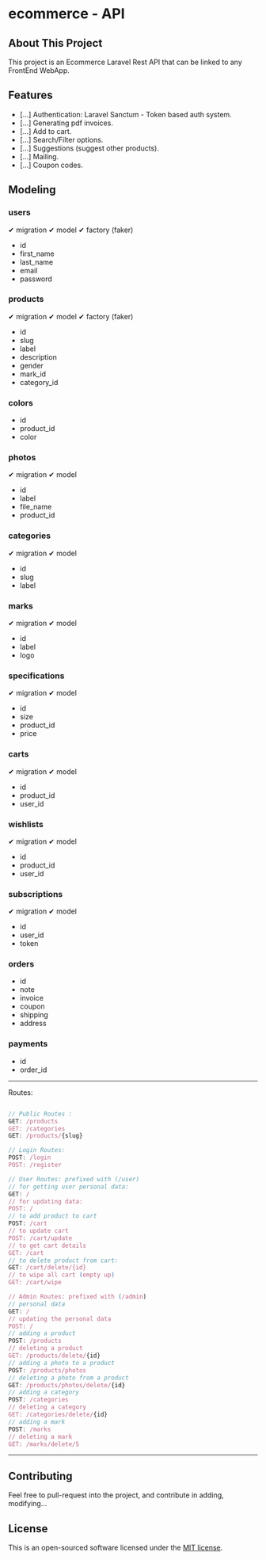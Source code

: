 # ecommerce - API

## About This Project

This project is an Ecommerce Laravel Rest API that can be linked to any FrontEnd WebApp.
## Features

- [...] Authentication: Laravel Sanctum - Token based auth system.
- [...] Generating pdf invoices.
- [...] Add to cart.
- [...] Search/Filter options.
- [...] Suggestions (suggest other products).
- [...] Mailing.
- [...] Coupon codes.

## Modeling

### users
✔ migration
✔ model
✔ factory (faker)
- id
- first_name
- last_name
- email
- password
  
### products 
✔ migration
✔ model
✔ factory (faker)
- id
- slug
- label
- description
- gender
- mark_id
- category_id

### colors
- id
- product_id
- color

### photos
✔ migration
✔ model
- id
- label
- file_name
- product_id

### categories
✔ migration
✔ model
- id 
- slug
- label

### marks 
✔ migration
✔ model
- id 
- label
- logo
### specifications 
✔ migration
✔ model
- id
- size
- product_id
- price

### carts 
✔ migration
✔ model
- id
- product_id
- user_id
### wishlists
✔ migration
✔ model
- id
- product_id
- user_id 
### subscriptions 
✔ migration
✔ model
- id
- user_id
- token 
### orders
- id
- note
- invoice
- coupon
- shipping
- address
### payments 
- id
- order_id
  
---------------------------------------------
Routes:
```javascript

// Public Routes :
GET: /products
GET: /categories
GET: /products/{slug}

// Login Routes:
POST: /login
POST: /register

// User Routes: prefixed with (/user) 
// for getting user personal data:
GET: / 
// for updating data:
POST: /  
// to add product to cart
POST: /cart
// to update cart
POST: /cart/update
// to get cart details
GET: /cart
// to delete product from cart:
GET: /cart/delete/{id}
// to wipe all cart (empty up)
GET: /cart/wipe

// Admin Routes: prefixed with (/admin)
// personal data
GET: / 
// updating the personal data
POST: / 
// adding a product
POST: /products
// deleting a product
GET: /products/delete/{id}
// adding a photo to a product
POST: /products/photos
// deleting a photo from a product
GET: /products/photos/delete/{id}
// adding a category
POST: /categories
// deleting a category
GET: /categories/delete/{id}
// adding a mark
POST: /marks
// deleting a mark 
GET: /marks/delete/5
```
---------------------------------------------
## Contributing

Feel free to pull-request into the project, and contribute in adding, modifying...


## License

This is an open-sourced software licensed under the [MIT license](https://opensource.org/licenses/MIT).
